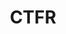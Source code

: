 ---
title: "CTFR"
description: "Abuses Certificate Transparency logs to retrieve subdomains from a target domain, providing valuable reconnaissance data."
platforms: ["linux", "macos", "cli"]
categories: ["OSINT", "Web"]
tags: ["subdomain-enumeration", "certificate-transparency", "reconnaissance", "information-gathering", "passive-recon"]
github: "https://github.com/UnaPibaGeek/ctfr"
documentation: "https://github.com/UnaPibaGeek/ctfr/blob/master/README.md"
---
